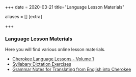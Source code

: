+++
date = 2020-03-21
title="Language Lesson Materials"

aliases = []
[extra]

+++

### Language Lesson Materials

Here you will find various online lesson materials.

<!-- more -->

* [Cherokee Language Lessons - Volume 1](Cherokee-Language-Lessons-Volume-1/)
* [Syllabary Dictation Exercises](Syllabary-Dictation/)
* [Grammar Notes for Translating from English into Cherokee](Michaels-Grammar-Notes/)

